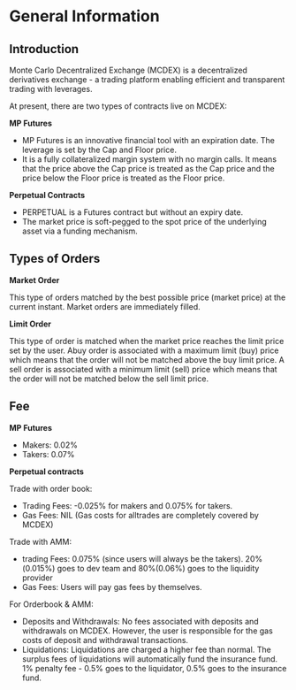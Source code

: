 # General Information

## Introduction
Monte Carlo Decentralized Exchange (MCDEX) is a decentralized derivatives exchange - a trading platform enabling efficient and transparent trading with leverages.

At present, there are two types of contracts live on MCDEX:

**MP Futures**
- MP Futures is an innovative financial tool with an expiration date. The leverage is set by the Cap and Floor price.
- It is a fully collateralized margin system with no margin calls. It means that the price above the Cap price is treated as the Cap price and the price below the Floor price is treated as the Floor price.

**Perpetual Contracts**
- PERPETUAL is a Futures contract but without an expiry date.
- The market price is soft-pegged to the spot price of the underlying asset via a funding mechanism.

## Types of Orders
**Market Order**

This type of orders matched by the best possible price (market price) at the current instant. Market orders are immediately filled.

**Limit Order**

This type of order is matched when the market price reaches the limit price set by the user. Abuy order is associated with a maximum limit (buy) price which means that the order will not be matched above the buy limit price. A sell order is associated with a minimum limit (sell) price which means that the order will not be matched below the sell limit price.

## Fee
**MP Futures**

- Makers: 0.02%
- Takers: 0.07%

**Perpetual contracts**

Trade with order book:
- Trading Fees: -0.025% for makers and 0.075% for takers.      
- Gas Fees: NIL (Gas costs for alltrades are completely covered by MCDEX)

Trade with AMM:
- trading Fees: 0.075% (since users will always be the takers). 
  20%(0.015%) goes to dev team and 80%(0.06%) goes to the liquidity provider
- Gas Fees: Users will pay gas fees by themselves.

For Orderbook & AMM:
- Deposits and Withdrawals: No fees associated with deposits and withdrawals on MCDEX. However, the user is responsible for the gas costs of deposit and withdrawal transactions.
- Liquidations: Liquidations are charged a higher fee than normal. The surplus fees of liquidations will automatically fund the insurance fund. 1% penalty fee - 0.5% goes to the liquidator, 0.5% goes to the insurance fund.
